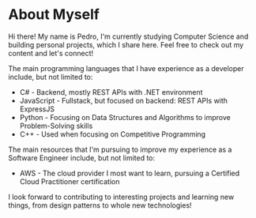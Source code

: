# About Myself
Hi there! My name is Pedro, I'm currently studying Computer Science and building personal projects, which I share here. Feel free to check out my content and let's connect!

The main programming languages that I have experience as a developer include, but not limited to:
- C# - Backend, mostly REST APIs with .NET environment
- JavaScript - Fullstack, but focused on backend: REST APIs with ExpressJS
- Python - Focusing on Data Structures and Algorithms to improve Problem-Solving skills
- C++ - Used when focusing on Competitive Programming

The main resources that I'm pursuing to improve my experience as a Software Engineer include, but not limited to:
- AWS - The cloud provider I most want to learn, pursuing a Certified Cloud Practitioner certification

I look forward to contributing to interesting projects and learning new things, from design patterns to whole new technologies!
